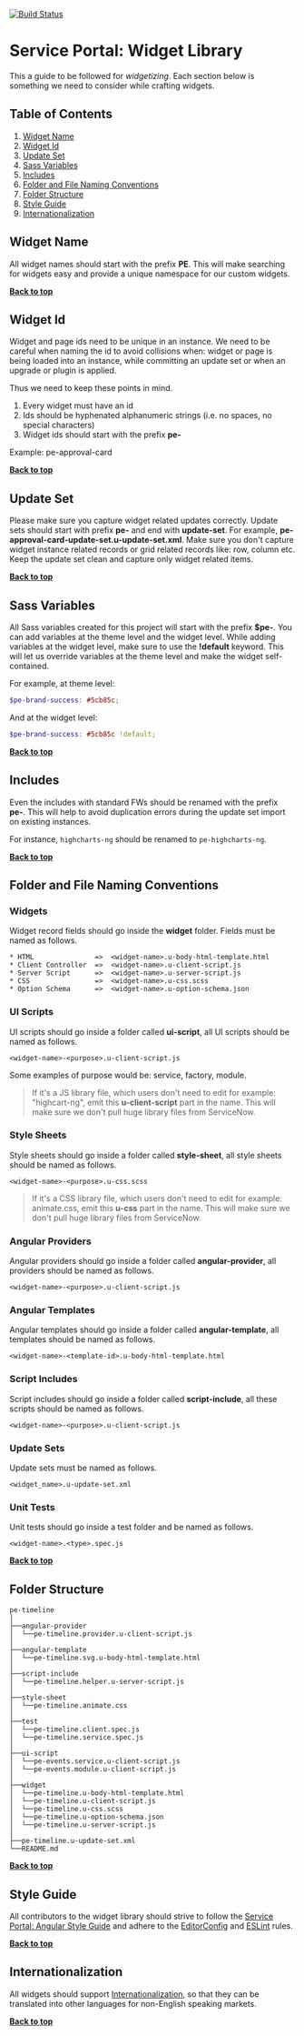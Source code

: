 [![Build Status](https://travis-ci.org/platform-experience/serviceportal-widget-library.svg?branch=master)](https://travis-ci.org/platform-experience/serviceportal-widget-library)

# Service Portal: Widget Library

This a guide to be followed for *widgetizing*. Each section below is something we need to consider while crafting widgets.

## Table of Contents

  1. [Widget Name](#widget-name)
  1. [Widget Id](#widget-id)
  1. [Update Set](#update-set)
  1. [Sass Variables](#sass-variables)
  1. [Includes](#includes)
  1. [Folder and File Naming Conventions](#folder-and-file-naming-conventions)
  1. [Folder Structure](#folder-structure)
  1. [Style Guide](#style-guide)
  1. [Internationalization](#internationalization)

## Widget Name

All widget names should start with the prefix **PE**. This will make searching for widgets easy and provide a unique namespace for our custom widgets.

**[Back to top](#table-of-contents)**

## Widget Id

Widget and page ids need to be unique in an instance. We need to be careful when naming the id to avoid collisions when: widget or page is being loaded into an instance, while committing an update set or when an upgrade or plugin is applied.

Thus we need to keep these points in mind.

1. Every widget must have an id
1. Ids should be hyphenated alphanumeric strings (i.e. no spaces, no special characters)
1. Widget ids should start with the prefix **pe-**

Example: pe-approval-card

**[Back to top](#table-of-contents)**

## Update Set

Please make sure you capture widget related updates correctly. Update sets should start with prefix **pe-** and end with **update-set**. For example, **pe-approval-card-update-set.u-update-set.xml**. Make sure you don't capture widget instance related records or grid related records like: row, column etc. Keep the update set clean and capture only widget related items.

**[Back to top](#table-of-contents)**

## Sass Variables

All Sass variables created for this project will start with the prefix **$pe-**. You can add variables at the theme level and the widget level. While adding variables at the widget level, make sure to use the **!default** keyword. This will let us override variables at the theme level and make the widget self-contained.

For example, at theme level:

```scss
$pe-brand-success: #5cb85c;
```

And at the widget level:

```scss
$pe-brand-success: #5cb85c !default;
```

**[Back to top](#table-of-contents)**

## Includes

Even the includes with standard FWs should be renamed with the prefix **pe-**. This will help to avoid duplication errors during the update set import on existing instances.

For instance, `highcharts-ng` should be renamed to `pe-highcharts-ng`.

**[Back to top](#table-of-contents)**

## Folder and File Naming Conventions

### Widgets

Widget record fields should go inside the **widget** folder. Fields must be named as follows.

```
* HTML               =>  <widget-name>.u-body-html-template.html
* Client Controller  =>  <widget-name>.u-client-script.js
* Server Script      =>  <widget-name>.u-server-script.js
* CSS                =>  <widget-name>.u-css.scss
* Option Schema      =>  <widget-name>.u-option-schema.json
```

### UI Scripts

UI scripts should go inside a folder called **ui-script**, all UI scripts should be named as follows.

```
<widget-name>-<purpose>.u-client-script.js
```

Some examples of purpose would be: service, factory, module.

>If it's a JS library file, which users don't need to edit for example: "highcart-ng", emit this **u-client-script** part in the name. This will make sure we don't pull huge library files from ServiceNow.

### Style Sheets

Style sheets should go inside a folder called **style-sheet**, all style sheets should be named as follows.

```
<widget-name>-<purpose>.u-css.scss
```

>If it's a CSS library file, which users don't need to edit for example: animate.css, emit this **u-css** part in the name. This will make sure we don't pull huge library files from ServiceNow.

### Angular Providers

Angular providers should go inside a folder called **angular-provider**, all providers should be named as follows.

```
<widget-name>-<purpose>.u-client-script.js
```

### Angular Templates

Angular templates should go inside a folder called **angular-template**, all templates should be named as follows.

```
<widget-name>-<template-id>.u-body-html-template.html
```

### Script Includes

Script includes should go inside a folder called **script-include**, all these scripts should be named as follows.

```
<widget-name>-<purpose>.u-client-script.js
```

### Update Sets

Update sets must be named as follows.

```
<widget_name>.u-update-set.xml
```

### Unit Tests

Unit tests should go inside a test folder and be named as follows.

```
<widget-name>.<type>.spec.js
```

**[Back to top](#table-of-contents)**

## Folder Structure

```
pe-timeline
│
├──angular-provider
│  └──pe-timeline.provider.u-client-script.js
│
├──angular-template
│  └──pe-timeline.svg.u-body-html-template.html
│
├──script-include
│  └──pe-timeline.helper.u-server-script.js
│
├──style-sheet
│  └──pe-timeline.animate.css
│
├──test
│  └──pe-timeline.client.spec.js
│  └──pe-timeline.service.spec.js
│
├──ui-script
│  └──pe-events.service.u-client-script.js
│  └──pe-events.module.u-client-script.js
│
├──widget
│  └──pe-timeline.u-body-html-template.html
│  └──pe-timeline.u-client-script.js
│  └──pe-timeline.u-css.scss
│  └──pe-timeline.u-option-schema.json
│  └──pe-timeline.u-server-script.js
│
├──pe-timeline.u-update-set.xml
└──README.md
```

**[Back to top](#table-of-contents)**

## Style Guide

All contributors to the widget library should strive to follow the [Service Portal: Angular Style Guide](https://github.com/platform-experience/serviceportal-best-practice) and adhere to the [EditorConfig](.editorconfig) and [ESLint](.eslintrc) rules.

**[Back to top](#table-of-contents)**

## Internationalization

All widgets should support [Internationalization](https://docs.servicenow.com/bundle/istanbul-servicenow-platform/page/build/service-portal/concept/c_WidgetLocalization.html), so that they can be translated into other languages for non-English speaking markets.

**[Back to top](#table-of-contents)**